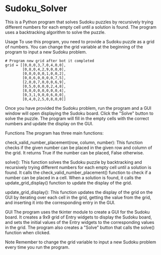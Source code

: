 # Sudoku_Solver
This is a Python program that solves Sudoku puzzles by recursively trying different numbers for each empty cell until a solution is found. The program uses a backtracking algorithm to solve the puzzle.

Usage
To use this program, you need to provide a Sudoku puzzle as a grid of numbers. You can change the grid variable at the beginning of the program to input a new Sudoku problem.

```# CHANGE grid every new sudoku problem
# Program new grid after bot it completed
grid = [[0,0,0,3,7,0,4,0,0],
        [0,8,0,4,2,9,0,0,0],
        [0,0,0,0,0,1,0,0,2],
        [0,0,6,0,0,0,0,7,5],
        [2,0,0,7,0,0,0,6,9],
        [0,5,0,0,0,0,2,4,8],
        [8,0,0,0,0,0,0,0,4],
        [0,3,1,9,0,0,6,0,0],
        [0,4,0,2,5,0,8,0,0]]
```
Once you have provided the Sudoku problem, run the program and a GUI window will open displaying the Sudoku board. Click the "Solve" button to solve the puzzle. The program will fill in the empty cells with the correct numbers and update the display on the GUI.

Functions
The program has three main functions:

check_valid_number_placement(row, column, number): This function checks if the given number can be placed in the given row and column of the grid. It returns True if the number can be placed, False otherwise.

solve(): This function solves the Sudoku puzzle by backtracking and recursively trying different numbers for each empty cell until a solution is found. It calls the check_valid_number_placement() function to check if a number can be placed in a cell. When a solution is found, it calls the update_grid_display() function to update the display of the grid.

update_grid_display(): This function updates the display of the grid on the GUI by iterating over each cell in the grid, getting the value from the grid, and inserting it into the corresponding entry in the GUI.

GUI
The program uses the tkinter module to create a GUI for the Sudoku board. It creates a 9x9 grid of Entry widgets to display the Sudoku board, and sets the initial values of the Entry widgets to the corresponding values in the grid. The program also creates a "Solve" button that calls the solve() function when clicked.

Note
Remember to change the grid variable to input a new Sudoku problem every time you run the program.
